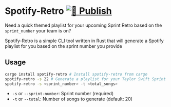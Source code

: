 # Spotify-Retro [![🚢 Publish](https://github.com/lineville/spotify-retro/actions/workflows/publish.yml/badge.svg)](https://github.com/lineville/spotify-retro/actions/workflows/publish.yml)

Need a quick themed playlist for your upcoming Sprint Retro based on the `sprint_number` your team is on?

Spotify-Retro is a simple CLI tool written in Rust that will generate a Spotify playlist for you based on the sprint number you provide

## Usage

```bash
cargo install spotify-retro # Install spotify-retro from cargo
spotify-retro -s 22 # Generate a playlist for your Taylor Swift Sprint
spotify-retro -s <sprint_number> -t <total_songs> 
```

- `-s` or `--sprint-number`: Sprint number (required)
- `-t` or `--total`: Number of songs to generate (default: 20)
